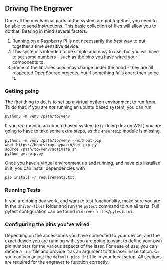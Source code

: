 ## Driving The Engraver

Once all the mechanical parts of the system are put together, you need to be
able to send instructions. This basic collection of files will allow you to do
that. Bearing in mind several factors.

1. Running on a Raspberry PI is not necessarily the _best_ way to put together a
   time sensitive device.
1. This system is intended to be simple and easy to use, but you will have to
   set some numbers - such as the pins you have wired your components to.
1. Some of the libraries used may change under the hood - they are all respected
   OpenSource projects, but if something falls apart then so be it.

### Getting going

The first thing to do, is to set up a virtual python environment to run from. To
do that, if you are _not_ running an ubuntu based system, you can run
```
python3 -m venv /path/to/venv
```

If you _are_ running an ubuntu based system (e.g. doing dev on WSL) you are
going to have to take some extra steps, as the `ensurepip` module is missing.

```
python3 -m venv /path/to/venv --without-pip
wget https://bootstrap.pypa.io/get-pip.py
source /path/to/venv/activate.sh
python get-pip.py
```

Once you have a virtual environment up and running, and have pip installed in
it, you can install dependencies with
```
pip install -r requirements.txt
```

### Running Tests
If you are doing dev work, and want to test functionality, make sure you are in
the `driver-files` folder and run the `pytest` command to run all tests. Full
pytest configuration can be found in `driver-files/pytest.ini`.

### Configuring the pins you've wired
Depending on the accessories you have connected to your device, and the exact device
you are running with, you are going to want to define your own pin numbers for the 
various aspects of the laser. For ease of use, you can define a `.ini` file and provide 
it as an argument to the laser initialisation. Or you can can adjust the `default_pins.ini`
file in your local setup. All sections are required for the engraver to function correctly.
